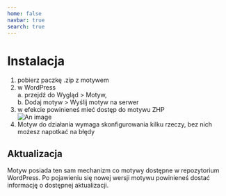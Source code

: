 ```yaml
---
home: false
navbar: true
search: true
---
```


# Instalacja

1. pobierz paczkę .zip z motywem
2. w WordPress  
    a. przejdź do Wygląd > Motyw,  
    b. Dodaj motyw > Wyślij motyw na serwer
3. w efekcie powinieneś mieć dostęp do motywu ZHP  
![An image](/images/theme.png)
4. Motyw do działania wymaga skonfigurowania kilku rzeczy, bez nich możesz napotkać na błędy

## Aktualizacja

Motyw posiada ten sam mechanizm co motywy dostępne w repozytorium WordPress. Po pojawieniu się nowej wersji motywu powinieneś dostać informację o dostępnej aktualizacji.
